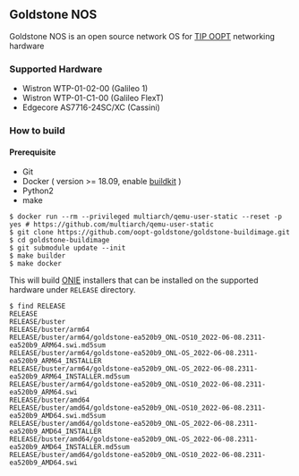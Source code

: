 Goldstone NOS
---

Goldstone NOS is an open source network OS for [TIP OOPT](https://telecominfraproject.com/oopt/) networking hardware

### Supported Hardware

- Wistron WTP-01-02-00 (Galileo 1)
- Wistron WTP-01-C1-00 (Galileo FlexT)
- Edgecore AS7716-24SC/XC (Cassini)

### How to build

#### Prerequisite

- Git
- Docker ( version >= 18.09, enable [buildkit](https://docs.docker.com/develop/develop-images/build_enhancements/) )
- Python2
- make

```
$ docker run --rm --privileged multiarch/qemu-user-static --reset -p yes # https://github.com/multiarch/qemu-user-static
$ git clone https://github.com/oopt-goldstone/goldstone-buildimage.git
$ cd goldstone-buildimage
$ git submodule update --init
$ make builder
$ make docker
```

This will build [ONIE](https://opencomputeproject.github.io/onie/) installers that can be installed on the supported hardware under `RELEASE` directory.

```
$ find RELEASE
RELEASE
RELEASE/buster
RELEASE/buster/arm64
RELEASE/buster/arm64/goldstone-ea520b9_ONL-OS10_2022-06-08.2311-ea520b9_ARM64.swi.md5sum
RELEASE/buster/arm64/goldstone-ea520b9_ONL-OS_2022-06-08.2311-ea520b9_ARM64_INSTALLER
RELEASE/buster/arm64/goldstone-ea520b9_ONL-OS_2022-06-08.2311-ea520b9_ARM64_INSTALLER.md5sum
RELEASE/buster/arm64/goldstone-ea520b9_ONL-OS10_2022-06-08.2311-ea520b9_ARM64.swi
RELEASE/buster/amd64
RELEASE/buster/amd64/goldstone-ea520b9_ONL-OS10_2022-06-08.2311-ea520b9_AMD64.swi.md5sum
RELEASE/buster/amd64/goldstone-ea520b9_ONL-OS_2022-06-08.2311-ea520b9_AMD64_INSTALLER
RELEASE/buster/amd64/goldstone-ea520b9_ONL-OS_2022-06-08.2311-ea520b9_AMD64_INSTALLER.md5sum
RELEASE/buster/amd64/goldstone-ea520b9_ONL-OS10_2022-06-08.2311-ea520b9_AMD64.swi
```
